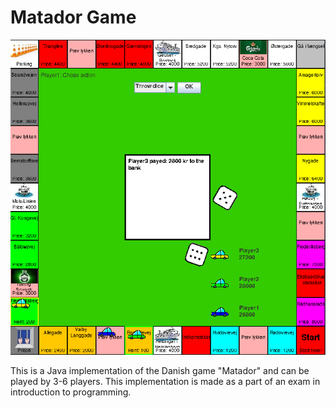 # Matador Game
![Image of game](https://github.com/Greve2001/CDIO-final/blob/main/images/gameScreenShot.png)

This is a Java implementation of the Danish game "Matador" and can be played by 3-6 players. This implementation is made as a part of an exam in introduction to programming.